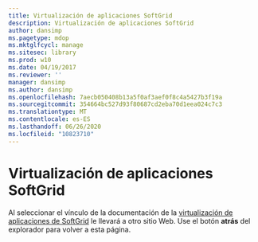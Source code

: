 ```yaml
---
title: Virtualización de aplicaciones SoftGrid
description: Virtualización de aplicaciones SoftGrid
author: dansimp
ms.pagetype: mdop
ms.mktglfcycl: manage
ms.sitesec: library
ms.prod: w10
ms.date: 04/19/2017
ms.reviewer: ''
manager: dansimp
ms.author: dansimp
ms.openlocfilehash: 7aecb050408b13a5f0af3aef0f8c4a5427b3f19a
ms.sourcegitcommit: 354664bc527d93f80687cd2eba70d1eea024c7c3
ms.translationtype: MT
ms.contentlocale: es-ES
ms.lasthandoff: 06/26/2020
ms.locfileid: "10823710"
---
```

# Virtualización de aplicaciones SoftGrid

Al seleccionar el vínculo de la documentación de la [virtualización de aplicaciones de SoftGrid](https://technet.microsoft.com/library/bb906040.aspx) le llevará a otro sitio Web. Use el botón **atrás** del explorador para volver a esta página.   
